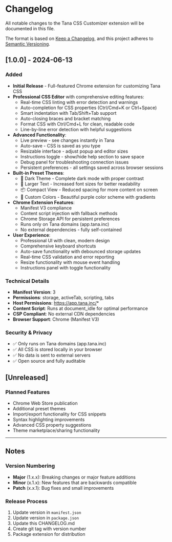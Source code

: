 # Changelog

All notable changes to the Tana CSS Customizer extension will be documented in this file.

The format is based on [Keep a Changelog](https://keepachangelog.com/en/1.0.0/),
and this project adheres to [Semantic Versioning](https://semver.org/spec/v2.0.0.html).

## [1.0.0] - 2024-06-13

### Added
- **Initial Release** - Full-featured Chrome extension for customizing Tana CSS
- **Professional CSS Editor** with comprehensive editing features:
  - Real-time CSS linting with error detection and warnings
  - Auto-completion for CSS properties (Ctrl/Cmd+K or Ctrl+Space)
  - Smart indentation with Tab/Shift+Tab support
  - Auto-closing braces and bracket matching
  - Format CSS with Ctrl/Cmd+L for clean, readable code
  - Line-by-line error detection with helpful suggestions
- **Advanced Functionality**:
  - Live preview - see changes instantly in Tana
  - Auto-save - CSS is saved as you type
  - Resizable interface - adjust popup and editor sizes
  - Instructions toggle - show/hide help section to save space
  - Debug panel for troubleshooting connection issues
  - Persistent preferences - all settings saved across browser sessions
- **Built-in Preset Themes**:
  - 🌙 Dark Theme - Complete dark mode with proper contrast
  - 📝 Larger Text - Increased font sizes for better readability
  - 📦 Compact View - Reduced spacing for more content on screen
  - 🎨 Custom Colors - Beautiful purple color scheme with gradients
- **Chrome Extension Features**:
  - Manifest V3 compliance
  - Content script injection with fallback methods
  - Chrome Storage API for persistent preferences
  - Runs only on Tana domains (app.tana.inc)
  - No external dependencies - fully self-contained
- **User Experience**:
  - Professional UI with clean, modern design
  - Comprehensive keyboard shortcuts
  - Auto-save functionality with debounced storage updates
  - Real-time CSS validation and error reporting
  - Resize functionality with mouse event handling
  - Instructions panel with toggle functionality

### Technical Details
- **Manifest Version**: 3
- **Permissions**: storage, activeTab, scripting, tabs
- **Host Permissions**: https://app.tana.inc/*
- **Content Script**: Runs at document_idle for optimal performance
- **CSP Compliant**: No external CDN dependencies
- **Browser Support**: Chrome (Manifest V3)

### Security & Privacy
- ✅ Only runs on Tana domains (app.tana.inc)
- ✅ All CSS is stored locally in your browser
- ✅ No data is sent to external servers
- ✅ Open source and fully auditable

## [Unreleased]

### Planned Features
- Chrome Web Store publication
- Additional preset themes
- Import/export functionality for CSS snippets
- Syntax highlighting improvements
- Advanced CSS property suggestions
- Theme marketplace/sharing functionality

---

## Notes

### Version Numbering
- **Major** (1.x.x): Breaking changes or major feature additions
- **Minor** (x.1.x): New features that are backwards compatible
- **Patch** (x.x.1): Bug fixes and small improvements

### Release Process
1. Update version in `manifest.json`
2. Update version in `package.json`
3. Update this CHANGELOG.md
4. Create git tag with version number
5. Package extension for distribution